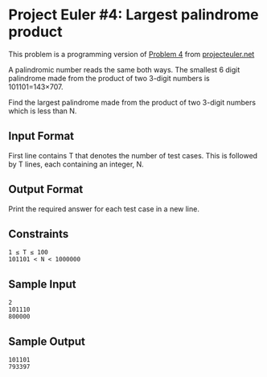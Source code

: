 # Project Euler #4: Largest palindrome product

This problem is a programming version of [Problem 4](https://projecteuler.net/problem=4) from [projecteuler.net](https://projecteuler.net/)

A palindromic number reads the same both ways. The smallest 6 digit palindrome made from the product of two 3-digit numbers is 101101=143×707.

Find the largest palindrome made from the product of two 3-digit numbers which is less than N.

## Input Format
First line contains T that denotes the number of test cases. This is followed by T lines, each containing an integer, N.

## Output Format
Print the required answer for each test case in a new line.

## Constraints
```
1 ≤ T ≤ 100
101101 < N < 1000000
```
## Sample Input
```
2
101110
800000
```
## Sample Output
```
101101
793397
```
